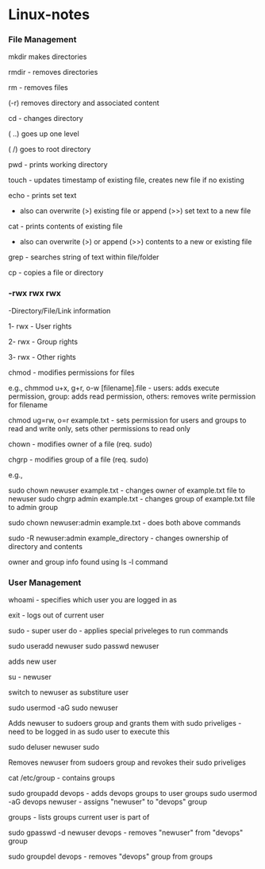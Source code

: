# Linux-notes

### File Management

mkdir makes directories

rmdir - removes directories

rm - removes files 

(-r) removes directory and associated content

cd - changes directory 

( ..) goes up one level 

( /) goes to root directory

pwd - prints working directory

touch - updates timestamp of existing file, creates new file if no existing

echo - prints set text 

- also can overwrite (>) existing file or append (>>) set text to a new file

cat - prints contents of existing file 

- also can overwrite (>) or append (>>)  contents to a new or existing file

grep - searches string of text within file/folder

cp - copies a file or directory

### -rwx rwx rwx 

-Directory/File/Link information

1- rwx - User rights

2- rwx - Group rights

3- rwx - Other rights

chmod - modifies permissions for files

e.g., chmmod u+x, g+r, o-w [filename].file  - users: adds execute permission, group: adds read permission, others: removes write permission for filename

chmod ug=rw, o=r example.txt - sets permission for users and groups to read and write only, sets other permissions to read only

chown - modifies owner of a file (req. sudo)

chgrp - modifies group of a file (req. sudo)

e.g., 

sudo chown newuser example.txt - changes owner of example.txt file to newuser
sudo chgrp admin example.txt - changes group of example.txt file to admin group

sudo chown newuser:admin example.txt - does both above commands


sudo -R newuser:admin example_directory - changes ownership of directory and contents



owner and group info found using ls -l command

### User Management

whoami - specifies which user you are logged in as

exit - logs out of current user

sudo - super user do - applies special priveleges to run commands

sudo useradd newuser
sudo passwd newuser

adds new user

su - newuser

switch to newuser as substiture user

sudo usermod -aG sudo newuser

Adds newuser to sudoers group and grants them with sudo priveliges - need to be logged in as sudo user to execute this


sudo deluser newuser sudo

Removes newuser from sudoers group and revokes their sudo priveliges

cat /etc/group - contains groups

sudo groupadd devops - adds devops groups to user groups
sudo usermod -aG devops newuser - assigns "newuser" to "devops" group

groups - lists groups current user is part of

sudo gpasswd -d newuser devops - removes "newuser" from "devops" group

sudo groupdel devops - removes "devops" group from groups
